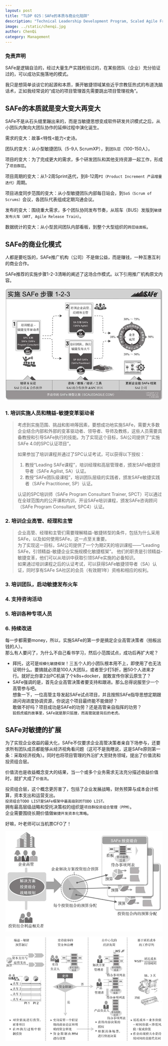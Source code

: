 ```yaml
---
layout: post
title: "TLDP 025：SAFe的本质与商业化陷阱"
description: "Technical Leadership Development Program, Scaled Agile Framework, 规模化敏捷框架"
image: ../static/chenqi.jpg
author: ChenQi
category: Management
---
```


### 免责声明

SAFe是逻辑自洽的，经过大量生产实践检验过的，在某些团队（企业）充分验证过的，可以成功实施落地的模式。

我只是想简单谈谈它的起源和本质，撕开敏捷领域某些近乎宗教狂热式的布道洗脑话术，正如我经常说的“成功的项目管理首先需要跳出项目管理视角”。

## SAFe的本质就是变大变大再变大

SAFe不是从石头缝里蹦出来的，而是当敏捷思想变成软件研发共识模式之后，从小团队内聚向大团队协作的延伸过程中演化诞生。

需求的变大：故事<特性<能力<史诗。

团队的变大：从小型敏捷团队（5-9人 ScrumXP），到`团队层`（100-150人）。

项目的变大：为了完成更大的需求，多个研发团队和其他支持资源一起工作，形成了`项目群层`。

项目周期的变大：从1-2周Sprint迭代，到8-12周`PI（Product Increment 产品增量迭代）`周期。

项目进度同步范围的变大：从小型敏捷团队内部每日站会，到`SoS（Scrum of Scrums）`会议，各团队代表组成定期沟通会议。

发布的变大：围绕重大需求，多个团队协同发布节奏，从班车（BUS）发版到`敏捷发布火车（ART, Agile Release Train）`。

数据统计的变大：从小型民间团队内部看板，到整个大型组织的`跨层级面板`。

## SAFe的商业化模式

人都是要吃饭的，SAFe推广机构（公司）不是做公益，而是赚钱，一种互惠互利的商业合作。

SAFe推荐的实施步骤1-2-3清晰的阐述了这场合作模式。以下引用推广机构原文内容。

![SAFe Step](../static/safe-step.png)

### 1. 培训实施人员和精益-敏捷变革驱动者

> 考虑到实施范围、挑战和影响等因素，要想成功地实施SAFe，需要大多数企业结合内部和外部的变革驱动者、领导者、导师及教练，这些人员需要具备教授和引导SAFe执行的技能。为了实现这个目标，SAI公司提供了“实施SAFe 4.0的SPC认证项目”。
>
> 如果参加了培训课程并通过了SPC认证考试，可以获得以下授权：
>
> 1. 教授“Leading SAFe课程”，培训经理和高层管理者，颁发SAFe敏捷领导者（SAFe Agilist, SA）认证。
> 2. 教授“SAFe团队级课程”，培训团队层级的实践者，颁发SAFe敏捷实践者（SAFe Practitioner, SP）认证。
>
> 认证的SPC培训师（SAFe Program Consultant Trainer, SPCT）可以通过在全球范围内的公开课和内训，开设SAFe培训课程，颁发SAFe咨询顾问（SAFe Program Consultant, SPC4）认证。

### 2. 培训企业高管、经理和主管

> 企业高管、经理和主管们需要理解精益-敏捷转型的条件，包括为什么采用SAFe，以及如何使用SAFe，这一点至关重要。  
> 为了实现这一目标，SAI公司提供了一个为期2天的培训课程——“Leading SAFe，引领精益-敏捷企业实施规模化敏捷框架”。
> 他们的职责是引领精益-敏捷变革，他们可以从培训中获取引领SAFe实施的必备知识。  
> 如果通过培训课程之后的认证考试，可以获得SAFe敏捷领导者（SA）认证，同时享有SAFe SA社区的会员（有效期1年）资格和相应的权利。

### 3. 培训团队，启动敏捷发布火车

### 4. 支持咨询活动

### 5. 培训各种专项人员

### 6. 持续改进

每一步都需要money，所以，实施SAFe的第一步是搞定企业高管决策者（拍板出钱的人）。  
那么有人要问了，为什么不自己看书学习，然后小范围试点，成功后再扩大呢？  

+ 拜托，这可是`规模化敏捷框架`！三五个人的小团队根本用不上，即使用了也无法证明什么。要搞就必须是100人大团队，或者至少打5折，圈50个人进来才行。就好比你拿2台PC机装了个k8s+docker，就敢宣传你家云原生了？
+ SAFe强调的是，首先企业高管决策者要支持和跟进。那么总得说服至少一个高管参与吧。  
想象一下，一位高管主导发起SAFe试点项目，并且按照SAFe指导思想定期跟进问询进度协调资源，你说这个项目最终能不能做好？  
敢做不好吗？项目成功是SAFe的功劳？还是高管亲自指挥的功劳？  
`狐假虎威的故事里，SAFe就是那只狐狸，而高管就是背后的老虎。`

## SAFe对敏捷的扩展

为了实现企业收益的最大化，SAFe不仅要求企业高管决策者亲自下场参与，还要求所有团队成员都能够从经济视角看问题（这可不是我瞎说，这是SAFe原则第一条：采取经济视角）。同时也将项目管理的外沿扩大至财务领域，提出了价值流和投资组合层。

价值流也是收益概念变大的结果，当一个或多个业务需求无法充分描述收益价值时，就扩大成了`价值流`。

投资组合层，这个概念更厉害了，包括了企业发展战略，财务预算与成本会计核算，资本支出和运营支出。  
`投资组合TODO LIST是SAFe框架中最高级别的TODO LIST。`  
拥有最高层级战略和受托决策权的组织是`项目群投资组合管理（PPM）`。  
企业需要围绕长期价值做`敏捷开发资本化策略`。

好嘛，叶老师可以当机票CFO了！

![SAFe Money](../static/safe-money.png)

![SAFe Cost](../static/safe-cost.png)

